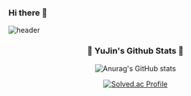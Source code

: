 ### Hi there 👋

<!--
**dbwls387/dbwls387** is a ✨ _special_ ✨ repository because its `README.md` (this file) appears on your GitHub profile.

Here are some ideas to get you started:

- 🔭 I’m currently working on ...
- 🌱 I’m currently learning ...
- 👯 I’m looking to collaborate on ...
- 🤔 I’m looking for help with ...
- 💬 Ask me about ...
- 📫 How to reach me: ...
- 😄 Pronouns: ...
- ⚡ Fun fact: ...
-->


![header](https://capsule-render.vercel.app/api?type=waving&color=689F38&text=Hi!%20I'm%20YuJin&fontColor=1B5E20)


<h3 align="center">🍃 YuJin's Github Stats 🍃</h3>
<div align="center">

![Anurag's GitHub stats](https://github-readme-stats.vercel.app/api?username=dbwls387&theme=vue&show_icons=true)

[![Solved.ac Profile](http://mazassumnida.wtf/api/v2/generate_badge?boj=dbwls387)](https://solved.ac/dbwls387/)
